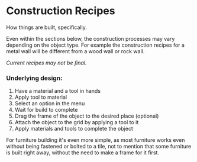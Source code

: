 # Construction Recipes

How things are built, specifically.

Even within the sections below, the construction processes may vary depending on the object type. For example the construction recipes for a metal wall will be different from a wood wall or rock wall.&#x20;

_Current recipes may not be final._

### Underlying design:

1. Have a material and a tool in hands
2. Apply tool to material
3. Select an option in the menu
4. Wait for build to complete
5. Drag the frame of the object to the desired place (optional)
6. Attach the object to the grid by applying a tool to it
7. Apply materials and tools to complete the object

For furniture building it's even more simple, as most furniture works even without being fastened or bolted to a tile, not to mention that some furniture is built right away, without the need to make a frame for it first.
